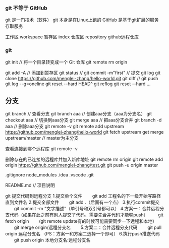 ### git 不等于 GitHub
git 是一门技术（软件）
git 本身是在Linux上跑的
GitHub 是基于git扩展的服务 存取服务

工作区 workspace
暂存区 index
仓库区 repository
github远程仓库  

### git
git init   // 将一个目录转变成一个 Git 仓库
git remote rm origin

git add -A   // 添加到暂存区
git status   // 
git commit -m"first"   // 提交
git log
git clone https://github.com/menglei-zhang/hello-world.git
git diff   // 
git push
git log --g=oneline
git reset --hard HEAD^
git reflog
git reset --hard ...
## 分支
git branch    // 查看分支
git branch aaa    // 创建aaa分支（aaa为分支名）
git checkout aaa  // 切换到aaa分支
git merge aaa     // 把aaa分支合并
git branch -d aaa   // 删除aaa分支
git remote -v
git remote add upstream https://github.com/menglei-zhang/hello-world
git fetch upstream
get merge upstream/master    // master为主分支

查看连接到哪个远程库
git remote -v

删除存在的已连接的远程库并加入新库地址
git remote rm origin
git remote add origin https://github.com/menglei-zhang/test.git
git push -u origin master


.gitignore
node_modules
.idea
.vscode
.git


README.md
// 项目说明

git 提交代码到远程分支
1.提交单个文件
　　git add  工程名的下一级开始写路径直到文件名
2.提交全部文件
　　git add .（后面有一个点）
3.执行commit提交
　　git commit -m "文字描述"（单引号和双引号都可以）
4.方案一：合并远程分支代码（如果在此之前有别人提交了代码，需要先合并代码才能够push）
　　git fetch origin 
　　(git remote update有的时候可能需要同步一下远程和本地）
　　git merge origin/远程分支名　　
5.方案二：合并远程分支代码
　　git pull origin 远程分支名
（PS：方案一和方案二选择一个即可）
6.执行push推送代码
　　git push origin 本地分支名:远程分支名